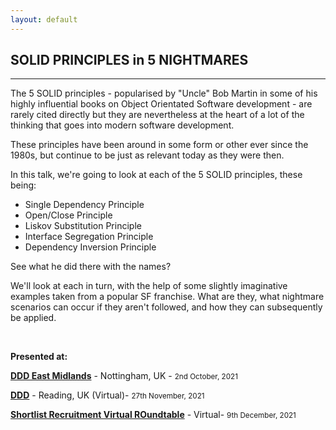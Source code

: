 ```yaml
---
layout: default
---
```


<div class="pagepanel down_arrow white">
  <div class="center">
    <h2>SOLID PRINCIPLES in 5 NIGHTMARES</h2>
    <hr/>
<p>The 5 SOLID principles - popularised by "Uncle" Bob Martin in some of his highly influential books on Object Orientated Software development - are rarely cited directly but they are nevertheless at the heart of a lot of the thinking that goes into modern software development.</p>

<p>These principles have been around in some form or other ever since the 1980s, but continue to be just as relevant today as they were then.</p>

<p>In this talk, we're going to look at each of the 5 SOLID principles, these being:</p>

<ul>
<li>Single Dependency Principle</li>
<li>Open/Close Principle</li>
<li>Liskov Substitution Principle</li>
<li>Interface Segregation Principle</li>
<li>Dependency Inversion Principle</li>
</ul>

<p>See what he did there with the names?</p>

<p>We'll look at each in turn, with the help of some slightly imaginative examples taken from a popular SF franchise. What are they, what nightmare scenarios can occur if they aren't followed, and how they can subsequently be applied.</p>

<br/>

<p>
	<strong>Presented at:</strong>
</p>


<p><strong><a href="https://www.youtube.com/watch?v=mGHB6X5FOBo">DDD East Midlands</a></strong> - Nottingham, UK - <small>2nd October, 2021</small></p>
<p><strong><a href="https://www.developerdeveloperdeveloper.com/schedule">DDD</a></strong> - Reading, UK (Virtual)- <small>27th November, 2021</small></p>
<p><strong><a href="">Shortlist Recruitment Virtual ROundtable</a></strong> - Virtual- <small>9th December, 2021</small></p>